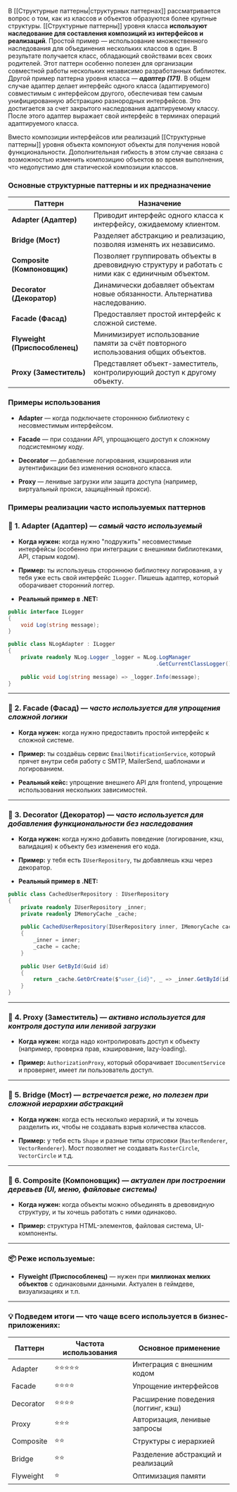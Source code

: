 В [[Структурные паттерны|структурных паттернах]] рассматривается вопрос о том, как из классов и объектов образуются более крупные структуры. [[Структурные паттерны]] уровня класса **используют наследование для составления композиций из интерфейсов и реализаций**. Простой пример — использование множественного наследования для объединения нескольких классов в один. В результате получается класс, обладающий свойствами всех своих родителей. Этот паттерн особенно полезен для организации совместной работы нескольких независимо разработанных библиотек. Другой пример паттерна уровня класса — ***адаптер (171)***. В общем случае адаптер делает интерфейс одного класса (адаптируемого) совместимым с интерфейсом другого, обеспечивая тем самым унифицированную абстракцию разнородных интерфейсов. Это достигается за счет закрытого наследования адаптируемому классу. После этого адаптер выражает свой интерфейс в терминах операций адаптируемого класса.

Вместо композиции интерфейсов или реализаций [[Структурные паттерны]] уровня объекта компонуют объекты для получения новой функциональности. Дополнительная гибкость в этом случае связана с возможностью изменить композицию объектов во время выполнения, что недопустимо для статической композиции классов.

### Основные структурные паттерны и их предназначение

| Паттерн                        | Назначение                                                                                         |
| ------------------------------ | -------------------------------------------------------------------------------------------------- |
| **Adapter (Адаптер)**          | Приводит интерфейс одного класса к интерфейсу, ожидаемому клиентом.                                |
| **Bridge (Мост)**              | Разделяет абстракцию и реализацию, позволяя изменять их независимо.                                |
| **Composite (Компоновщик)**    | Позволяет группировать объекты в древовидную структуру и работать с ними как с единичным объектом. |
| **Decorator (Декоратор)**      | Динамически добавляет объектам новые обязанности. Альтернатива наследованию.                       |
| **Facade (Фасад)**             | Предоставляет простой интерфейс к сложной системе.                                                 |
| **Flyweight (Приспособленец)** | Минимизирует использование памяти за счёт повторного использования общих объектов.                 |
| **Proxy (Заместитель)**        | Представляет объект-заместитель, контролирующий доступ к другому объекту.                          |
### Примеры использования

- **Adapter** — когда подключаете стороннюю библиотеку с несовместимым интерфейсом.
    
- **Facade** — при создании API, упрощающего доступ к сложному подсистемному коду.
    
- **Decorator** — добавление логирования, кэширования или аутентификации без изменения основного класса.
    
- **Proxy** — ленивые загрузки или защита доступа (например, виртуальный прокси, защищённый прокси).

### Примеры реализации часто используемых паттернов

### 🔌 **1. Adapter (Адаптер)** — _самый часто используемый_

- **Когда нужен:** когда нужно "подружить" несовместимые интерфейсы (особенно при интеграции с внешними библиотеками, API, старым кодом).
    
- **Пример:** ты используешь стороннюю библиотеку логирования, а у тебя уже есть свой интерфейс `ILogger`. Пишешь адаптер, который оборачивает сторонний логгер.
    
- **Реальный пример в .NET:**
   
```csharp
public interface ILogger 
{     
	void Log(string message); 
}  

public class NLogAdapter : ILogger 
{     
	private readonly NLog.Logger _logger = NLog.LogManager
											   .GetCurrentClassLogger();     
	
	public void Log(string message) => _logger.Info(message); 
}
```    

---

### 🧱 **2. Facade (Фасад)** — _часто используется для упрощения сложной логики_

- **Когда нужен:** когда нужно предоставить простой интерфейс к сложной системе.
    
- **Пример:** ты создаёшь сервис `EmailNotificationService`, который прячет внутри себя работу с SMTP, MailerSend, шаблонами и логированием.
    
- **Реальный кейс:** упрощение внешнего API для frontend, упрощение использования нескольких зависимостей.
    

---

### 🎁 **3. Decorator (Декоратор)** — _часто используется для добавления функциональности без наследования_

- **Когда нужен:** когда нужно добавить поведение (логирование, кэш, валидация) к объекту без изменения его кода.
    
- **Пример:** у тебя есть `IUserRepository`, ты добавляешь кэш через декоратор.
    
- **Реальный пример в .NET:**

```csharp
public class CachedUserRepository : IUserRepository 
{     
	private readonly IUserRepository _inner;     
	private readonly IMemoryCache _cache;
	 
	public CachedUserRepository(IUserRepository inner, IMemoryCache cache) 
	{         
		_inner = inner;         
		_cache = cache;     
	}
	
	public User GetById(Guid id)
	{         
		return _cache.GetOrCreate($"user_{id}", _ => _inner.GetById(id));
	}
}
```   

---

### 🧩 **4. Proxy (Заместитель)** — _активно используется для контроля доступа или ленивой загрузки_

- **Когда нужен:** когда надо контролировать доступ к объекту (например, проверка прав, кэширование, lazy-loading).
    
- **Пример:** `AuthorizationProxy`, который оборачивает `IDocumentService` и проверяет, имеет ли пользователь доступ.
    

---

### 🌉 **5. Bridge (Мост)** — _встречается реже, но полезен при сложной иерархии абстракций_

- **Когда нужен:** когда есть несколько иерархий, и ты хочешь разделить их, чтобы не создавать взрыв количества классов.
    
- **Пример:** у тебя есть `Shape` и разные типы отрисовки (`RasterRenderer`, `VectorRenderer`). Мост позволяет не создавать `RasterCircle`, `VectorCircle` и т.д.
    

---

### 🧬 **6. Composite (Компоновщик)** — _актуален при построении деревьев (UI, меню, файловые системы)_

- **Когда нужен:** когда объекты можно объединять в древовидную структуру, и ты хочешь работать с ними одинаково.
    
- **Пример:** структура HTML-элементов, файловая система, UI-компоненты.
    

---

### 📦 Реже используемые:

- **Flyweight (Приспособленец)** — нужен при **миллионах мелких объектов** с одинаковыми данными. Актуален в геймдеве, визуализациях и т.п.
    

---

### 💡 Подведем итоги — что чаще всего используется в бизнес-приложениях:

|Паттерн|Частота использования|Основное применение|
|---|---|---|
|Adapter|⭐⭐⭐⭐⭐|Интеграция с внешним кодом|
|Facade|⭐⭐⭐⭐|Упрощение интерфейсов|
|Decorator|⭐⭐⭐⭐|Расширение поведения (логгинг, кэш)|
|Proxy|⭐⭐⭐|Авторизация, ленивые запросы|
|Composite|⭐⭐|Структуры с иерархией|
|Bridge|⭐⭐|Разделение абстракций и реализаций|
|Flyweight|⭐|Оптимизация памяти|
